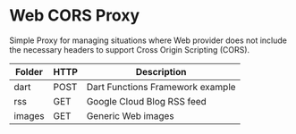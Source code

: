 # Web CORS Proxy

Simple Proxy for managing situations where Web provider does not include the
necessary headers to support Cross Origin Scripting (CORS).

| Folder | HTTP | Description |
|--------|------|-------------|
| dart   | POST | Dart Functions Framework example |
| rss    | GET  | Google Cloud Blog RSS feed |
| images | GET  | Generic Web images |
